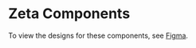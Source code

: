 # Zeta Components

To view the designs for these components, see [Figma](https://www.figma.com/design/JesXQFLaPJLc1BdBM4sisI/%F0%9F%A6%93-ZDS---Components).